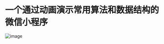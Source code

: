 # 一个通过动画演示常用算法和数据结构的微信小程序
![image](https://user-images.githubusercontent.com/32764439/122567942-cc2d2e80-d07b-11eb-9c88-902f19c67780.png)
